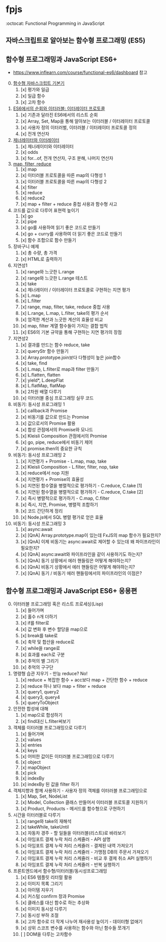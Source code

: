 # fpjs

:octocat: Functional Programming in JavaScript

## 자바스크립트로 알아보는 함수형 프로그래밍 (ES5)

## 함수형 프로그래밍과 JavaScript ES6+

-   https://www.inflearn.com/course/functional-es6/dashboard 참고

0. [함수형 자바스크립트 기본기](함수형%20프로그래밍과%20JavaScript%20ES6+/00.html)
    1. [x] 평가와 일급
    2. [x] 일급 함수
    3. [x] 고차 함수
1. [ES6에서의 순회와 이터러블: 이터레이터 프로토콜](함수형%20프로그래밍과%20JavaScript%20ES6+/01.html)
    1. [x] 기존과 달라진 ES6에서의 리스트 순회
    2. [x] Array, Set, Map을 통해 알아보는 이터러블 / 이터레이터 프로토콜
    3. [x] 사용자 정의 이터러벌, 이터러블 / 이터레이터 프로토콜 정의
    4. [x] 전개 연산자
2. [제너레이터와 이터레이터](./%ED%95%A8%EC%88%98%ED%98%95%20%ED%94%84%EB%A1%9C%EA%B7%B8%EB%9E%98%EB%B0%8D%EA%B3%BC%20JavaScript%20ES6%2B/02.html)
    1. [x] 제너레이터와 이터레이터
    2. [x] odds
    3. [x] for...of, 전개 연산자, 구조 분해, 나머지 연산자
3. [map, filter, reduce](함수형%20프로그래밍과%20JavaScript%20ES6+/03.html)
    1. [x] map
    2. [x] 이터러블 프로토콜을 따른 map의 다형성 1
    3. [x] 이터러블 프로토콜을 따른 map의 다형성 2
    4. [x] filter
    5. [x] reduce
    6. [x] reduce2
    7. [x] map + filter + reduce 중첩 사용과 함수형 사고
4. 코드를 값으로 다루어 표현력 높이기
    1. [x] go
    2. [x] pipe
    3. [x] go를 사용하여 읽기 좋은 코드로 만들기
    4. [x] go + curry를 사용하여 더 읽기 좋은 코드로 만들기
    5. [x] 함수 조합으로 함수 만들기
5. 장바구니 예제
    1. [x] 총 수량, 총 가격
    2. [x] HTML로 출력하기
6. 지연성1
    1. [x] range와 느긋한 L.range
    2. [x] range와 느긋한 L.range 테스트
    3. [x] take
    4. [x] 제너레이터 / 이터레이터 프로토콜로 구현하는 지연 평가
    5. [x] L.map
    6. [x] L.filter
    7. [x] range, map, filter, take, reduce 중첩 사용
    8. [x] L.range, L.map, L.filter, take의 평가 순서
    9. [x] 엄격한 계산과 느긋한 계산의 효율성 비교
    10. [x] map, filter 계열 함수들이 가지는 결합 법칙
    11. [x] ES6의 기본 규약을 통해 구현하는 지연 평가의 장점
7. 지연성2
    1. [x] 결과를 만드는 함수 reduce, take
    2. [x] queryStr 함수 만들기
    3. [x] Array.prototype.join보다 다형성이 높은 join함수
    4. [x] take, find
    5. [x] L.map, L.filter로 map과 filter 만들기
    6. [x] L.flatten, flatten
    7. [x] yield\*, L.deepFlat
    8. [x] L.flatMap, flatMap
    9. [x] 2차원 배열 다루기
    10. [x] 이터러블 중심 프로그래밍 실무 코드
8. 비동기: 동시성 프로그래밍 1
    1. [x] callback과 Promise
    2. [x] 비동기를 값으로 만드는 Promise
    3. [x] 값으로서의 Promise 활용
    4. [x] 합성 관점에서의 Promise와 모나드
    5. [x] Kleisli Composition 관점에서의 Promise
    6. [x] go, pipe, reduce에서 비동기 제어
    7. [x] promise.then의 중요한 규칙
9. 비동기: 동시성 프로그래밍 2
    1. [x] 지연평가 + Promise - L.map, map, take
    2. [x] Kleisli Composition - L.filter, filter, nop, take
    3. [x] reduce에서 nop 지원
    4. [x] 지연평가 + Promise의 효율성
    5. [x] 지연된 함수열을 병렬적으로 평가하기 - C.reduce, C.take [1]
    6. [x] 지연된 함수열을 병렬적으로 평가하기 - C.reduce, C.take [2]
    7. [x] 즉시 병렬적으로 평가하기 - C.map, C.filter
    8. [x] 즉시, 지연, Promise, 병렬적 조합하기
    9. [x] 코드 간단하게 정리
    10. [x] Node.js에서 SQL 병렬 평가로 얻은 효율
10. 비동기: 동시성 프로그래밍 3
    1. [x] async:await
    2. [x] [QnA] Array.prototype.map이 있는데 FxJS의 map 함수가 필요한지?
    3. [x] [QnA] 이제 비동기는 async:await로 제어할 수 있는데 왜 파이프라인이 필요한지?
    4. [x] [QnA] async:await와 파이프라인을 같이 사용하기도 하는지?
    5. [x] [QnA] 동기 상황에서 에러 핸들링은 어떻게 해야하는지?
    6. [x] [QnA] 비동기 상황에서 에러 핸들링은 어떻게 해야하는지?
    7. [x] [QnA] 동기 / 비동기 에러 핸들링에서의 파이프라인의 이점은?

## 함수형 프로그래밍과 JavaScript ES6+ 응용편

0. 이터러블 프로그래밍 혹은 리스트 프로세싱(Lisp)
    1. [x] 들어가며
    2. [x] 홀수 n개 더하기
    3. [x] if를 filter로
    4. [x] 값 변화 후 변수 할당을 map으로
    5. [x] break를 take로
    6. [x] 축약 및 합산을 reduce로
    7. [x] while을 range로
    8. [x] 효과를 each로 구분
    9. [x] 추억의 별 그리기
    10. [x] 추억의 구구단
1. 명령형 습관 지우기 - 만능 reduce? No!
    1. [x] reduce + 복잡한 함수 + acc보다 map + 간단한 함수 + reduce
    2. [x] reduce 하나 보다 map + filter + reduce
    3. [x] query1, query2
    4. [x] query3, query4
    5. [x] queryToObject
2. 안전한 합성에 대해
    1. [x] map으로 합성하기
    2. [x] find대신 L.filter써보기
3. 객체를 이터러블 프로그래밍으로 다루기
    1. [x] 들어가며
    2. [x] values
    3. [x] entries
    4. [x] keys
    5. [x] 어떠한 값이든 이터러블 프로그래밍으로 다루기
    6. [x] object
    7. [x] mapObject
    8. [x] pick
    9. [x] indexBy
    10. [x] indexBy 된 값을 filter 하기
4. 객체지향과 함께 사용하기 - 사용자 정의 객체를 이터러블 프로그래밍으로
    1. [x] Map, Set, NodeList
    2. [x] Model, Collection 클래스 만들어서 이터러블 프로토콜 지원하기
    3. [x] Product, Products - 메서드를 함수형으로 구현하기
5. 시간을 이터러블로 다루기
    1. [x] range와 take의 재해석
    2. [x] takeWhile, takeUntil
    3. [x] 자동차 경주 - 할 일들을 이터러블(리스트)로 바라보기
    4. [x] 아임포트 결제 누락 처리 스케쥴러 - API 설명
    5. [x] 아임포트 결제 누락 처리 스케쥴러 - 결제된 내역 가져오기
    6. [x] 아임포트 결제 누락 처리 스케쥴러 - 가맹점 DB의 주문서 가져오기
    7. [x] 아임포트 결제 누락 처리 스케쥴러 - 비교 후 결제 취소 API 실행하기
    8. [x] 아임포트 결제 누락 처리 스케쥴러 - 반복 실행하기
6. 프론트엔드에서 함수형/이터러블/동시성프로그래밍
    1. [x] ES6 템플릿 리터럴 활용
    2. [x] 이미지 목록 그리기
    3. [x] 아이템 지우기
    4. [x] 커스텀 confirm 창과 Promise
    5. [x] 클래스를 대신 함수로 하는 추상화
    6. [x] 이미지 동시성 다루기
    7. [x] 동시성 부하 조절
    8. [x] 고차 함수로 더 작게 나누어 재사용성 높이기 - 데이터형 없애기
    9. [x] 상위 스코프 변수를 사용하는 함수와 아닌 함수들 쪼개기
    10. [ ] DOM을 다루는 고차함수
